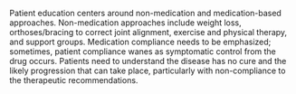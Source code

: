 Patient education centers around non-medication and medication-based approaches. Non-medication approaches include weight loss, orthoses/bracing to correct joint alignment, exercise and physical therapy, and support groups. Medication compliance needs to be emphasized; sometimes, patient compliance wanes as symptomatic control from the drug occurs. Patients need to understand the disease has no cure and the likely progression that can take place, particularly with non-compliance to the therapeutic recommendations.